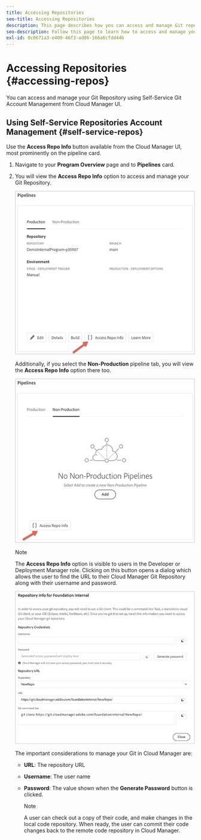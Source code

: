 ```yaml
---
title: Accessing Repositories
seo-title: Accessing Repositories
description: This page describes how you can access and manage Git repository.
seo-description: Follow this page to learn how to access and manage your Git repository.
exl-id: 0c0671a3-e400-46f3-ad86-166a6cfdd44b
---
```

# Accessing Repositories {#accessing-repos}

You can access and manage your Git Repository using Self-Service Git Account Management from Cloud Manager UI.

## Using Self-Service Repositories Account Management {#self-service-repos}

Use the **Access Repo Info** button available from the Cloud Manager UI, most prominently on the pipeline card.

1. Navigate to your **Program Overview** page and to **Pipelines** card.

1. You will view the **Access Repo Info** option to access and manage your Git Repository.

   ![](assets/repos/access-repo1.png)

   Additionally, if you select the **Non-Production** pipeline tab, you will view the **Access Repo Info** option there too.

   ![](assets/repos/access-repo-nonprod.png)

   >[!NOTE]
   >The **Access Repo Info** option is visible to users in the Developer or Deployment Manager role. Clicking on this button opens a dialog which allows the user to find the URL to their Cloud Manager Git Repository along with their username and password.

   ![](assets/repos/access-repo-create.png)

   The important considerations to manage your Git in Cloud Manager are:

   * **URL**: The repository URL
   * **Username**: The user name
   * **Password**: The value shown when the **Generate Password** button is clicked.


      >[!NOTE]
      >A user can check out a copy of their code, and make changes in the local code repository. When ready, the user can commit their code changes back to the remote code repository in Cloud Manager.
